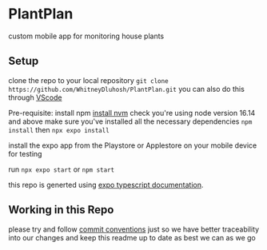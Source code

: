 # PlantPlan
custom mobile app for monitoring house plants

## Setup
clone the repo to your local repository
`git clone https://github.com/WhitneyDluhosh/PlantPlan.git`
you can also do this through [VScode](https://code.visualstudio.com/docs/sourcecontrol/intro-to-git)

Pre-requisite:
install npm
[install nvm](https://www.linode.com/docs/guides/how-to-install-use-node-version-manager-nvm/) check you're using node version 16.14 and above
make sure you've installed all the necessary dependencies
`npm install` then `npx expo install`

install the expo app from the Playstore or Applestore on your mobile device for testing

run `npx expo start` or `npm start`

this repo is generted using [expo typescript documentation](https://docs.expo.dev/guides/typescript/).

## Working in this Repo
please try and follow [commit conventions](https://www.conventionalcommits.org/en/v1.0.0/) just so we have better traceability into our changes and keep this readme up to date as best we can as we go